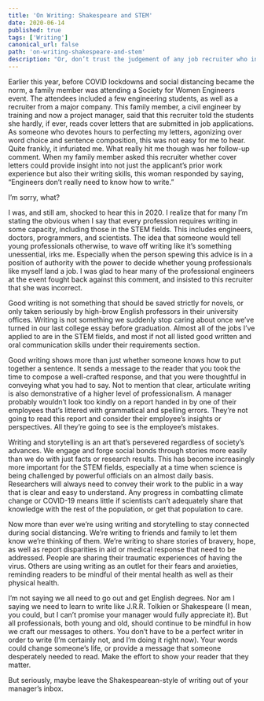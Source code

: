 ```yaml
---
title: 'On Writing: Shakespeare and STEM'
date: 2020-06-14
published: true
tags: ['Writing']
canonical_url: false
path: 'on-writing-shakespeare-and-stem'
description: "Or, don’t trust the judgement of any job recruiter who insists certain professions don’t need to know how to write."
---
```


Earlier this year, before COVID lockdowns and social distancing became the norm, a family member was attending a Society for Women Engineers event. The attendees included a few engineering students, as well as a recruiter from a major company. This family member, a civil engineer by training and now a project manager, said that this recruiter told the students she hardly, if ever, reads cover letters that are submitted in job applications. As someone who devotes hours to perfecting my letters, agonizing over word choice and sentence composition, this was not easy for me to hear. Quite frankly, it infuriated me. What really hit me though was her follow-up comment. When my family member asked this recruiter whether cover letters could provide insight into not just the applicant’s prior work experience but also their writing skills, this woman responded by saying, “Engineers don’t really need to know how to write.”

I’m sorry, what?

I was, and still am, shocked to hear this in 2020. I realize that for many I’m stating the obvious when I say that every profession requires writing in some capacity, including those in the STEM fields. This includes engineers, doctors, programmers, and scientists. The idea that someone would tell young professionals otherwise, to wave off writing like it’s something unessential, irks me. Especially when the person spewing this advice is in a position of authority with the power to decide whether young professionals like myself land a job. I was glad to hear many of the professional engineers at the event fought back against this comment, and insisted to this recruiter that she was incorrect.

Good writing is not something that should be saved strictly for novels, or only taken seriously by high-brow English professors in their university offices. Writing is not something we suddenly stop caring about once we’ve turned in our last college essay before graduation. Almost all of the jobs I’ve applied to are in the STEM fields, and most if not all listed good written and oral communication skills under their requirements section.

Good writing shows more than just whether someone knows how to put together a sentence. It sends a message to the reader that you took the time to compose a well-crafted response, and that you were thoughtful in conveying what you had to say. Not to mention that clear, articulate writing is also demonstrative of a higher level of professionalism. A manager probably wouldn’t look too kindly on a report handed in by one of their employees that’s littered with grammatical and spelling errors. They’re not going to read this report and consider their employee’s insights or perspectives. All they’re going to see is the employee’s mistakes.

Writing and storytelling is an art that’s persevered regardless of society’s advances. We engage and forge social bonds through stories more easily than we do with just facts or research results. This has become increasingly more important for the STEM fields, especially at a time when science is being challenged by powerful officials on an almost daily basis. Researchers will always need to convey their work to the public in a way that is clear and easy to understand. Any progress in combatting climate change or COVID-19 means little if scientists can’t adequately share that knowledge with the rest of the population, or get that population to care.

Now more than ever we’re using writing and storytelling to stay connected during social distancing. We’re writing to friends and family to let them know we’re thinking of them. We’re writing to share stories of bravery, hope, as well as report disparities in aid or medical response that need to be addressed. People are sharing their traumatic experiences of having the virus. Others are using writing as an outlet for their fears and anxieties, reminding readers to be mindful of their mental health as well as their physical health.

I’m not saying we all need to go out and get English degrees. Nor am I saying we need to learn to write like J.R.R. Tolkien or Shakespeare (I mean, you could, but I can’t promise your manager would fully appreciate it). But all professionals, both young and old, should continue to be mindful in how we craft our messages to others. You don’t have to be a perfect writer in order to write (I’m certainly not, and I’m doing it right now). Your words could change someone’s life, or provide a message that someone desperately needed to read. Make the effort to show your reader that they matter.

But seriously, maybe leave the Shakespearean-style of writing out of your manager’s inbox.




